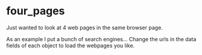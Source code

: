 # four_pages
Just wanted to look at 4 web pages in the same browser page.

As an example I put a bunch of search engines...
Change the urls in the data fields of each object to load the webpages you like.
